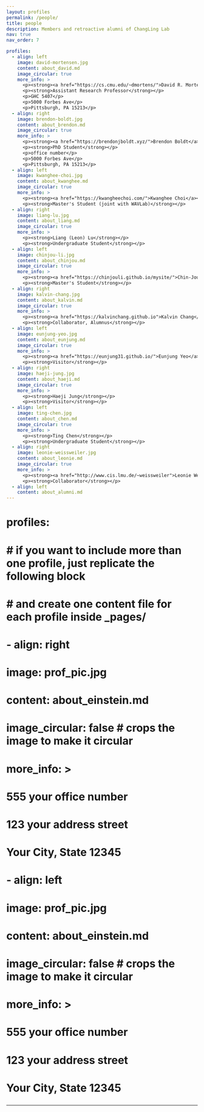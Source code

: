 ```yaml
---
layout: profiles
permalink: /people/
title: people
description: Members and retroactive alumni of ChangLing Lab
nav: true
nav_order: 7

profiles:
  - align: left
    image: david-mortensen.jpg
    content: about_david.md
    image_circular: true
    more_info: >
      <p><strong><a href="https://cs.cmu.edu/~dmortens/">David R. Mortensen</a></strong></p>
      <p><strong>Assistant Research Professor</strong></p>
      <p>GHC 5407</p>
      <p>5000 Forbes Ave</p>
      <p>Pittsburgh, PA 15213</p>
  - align: right
    image: brendon-boldt.jpg
    content: about_brendon.md
    image_circular: true
    more_info: >
      <p><strong><a href="https://brendonjboldt.xyz/">Brendon Boldt</a></strong></p>
      <p><strong>PhD Student</strong></p>
      <p>office number</p>
      <p>5000 Forbes Ave</p>
      <p>Pittsburgh, PA 15213</p>
  - align: left
    image: kwanghee-choi.jpg
    content: about_kwanghee.md
    image_circular: true
    more_info: >
      <p><strong><a href="https://kwangheechoi.com/">Kwanghee Choi</a></strong></p>
      <p><strong>Master's Student (joint with WAVLab)</strong></p>
  - align: right
    image: liang-lu.jpg
    content: about_liang.md
    image_circular: true
    more_info: >
      <p><strong>Liang (Leon) Lu</strong></p>
      <p><strong>Undergraduate Student</strong></p>
  - align: left
    image: chinjou-li.jpg
    content: about_chinjou.md
    image_circular: true
    more_info: >
      <p><strong><a href="https://chinjouli.github.io/mysite/">Chin-Jou Li</a></strong></p>
      <p><strong>Master's Student</strong></p>
  - align: right
    image: kalvin-chang.jpg
    content: about_kalvin.md
    image_circular: true
    more_info: >
      <p><strong><a href="https://kalvinchang.github.io">Kalvin Chang</a></strong></p>
      <p><strong>Collaborator, Alumnus</strong></p>
  - align: left
    image: eunjung-yeo.jpg
    content: about_eunjung.md
    image_circular: true
    more_info: >
      <p><strong><a href="https://eunjung31.github.io/">Eunjung Yeo</a></strong></p>
      <p><strong>Visitor</strong></p>
  - align: right
    image: haeji-jung.jpg
    content: about_haeji.md
    image_circular: true
    more_info: >
      <p><strong>Haeji Jung</strong></p>
      <p><strong>Visitor</strong></p>
  - align: left
    image: ting-chen.jpg
    content: about_chen.md
    image_circular: true
    more_info: >
      <p><strong>Ting Chen</strong></p>
      <p><strong>Undergraduate Student</strong></p>
  - align: right
    image: leonie-weissweiler.jpg
    content: about_leonie.md
    image_circular: true
    more_info: >
      <p><strong><a href="http://www.cis.lmu.de/~weissweiler">Leonie Weissweiler</a></strong></p>
      <p><strong>Collaborator</strong></p>
  - align: left
    content: about_alumni.md
---
```


# profiles:
#   # if you want to include more than one profile, just replicate the following block
#   # and create one content file for each profile inside _pages/
#   - align: right
#     image: prof_pic.jpg
#     content: about_einstein.md
#     image_circular: false # crops the image to make it circular
#     more_info: >
#       <p>555 your office number</p>
#       <p>123 your address street</p>
#       <p>Your City, State 12345</p>
#   - align: left
#     image: prof_pic.jpg
#     content: about_einstein.md
#     image_circular: false # crops the image to make it circular
#     more_info: >
#       <p>555 your office number</p>
#       <p>123 your address street</p>
#       <p>Your City, State 12345</p>
---
